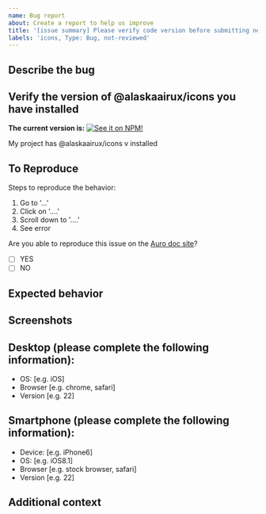 ```yaml
---
name: Bug report
about: Create a report to help us improve
title: '[issue summary] Please verify code version before submitting new issue'
labels: 'icons, Type: Bug, not-reviewed'
---
```


## Describe the bug

<!-- A clear and concise description of what the bug is. -->

## Verify the version of @alaskaairux/icons you have installed

**The current version is:**
[![See it on NPM!](https://img.shields.io/npm/v/@alaskaairux/icons?style=for-the-badge&color=orange)](https://www.npmjs.com/package/@alaskaairux/icons)

My project has @alaskaairux/icons v<!-- insert npm version number here --> installed

## To Reproduce

Steps to reproduce the behavior:

1. Go to '...'
1. Click on '....'
1. Scroll down to '....'
1. See error

Are you able to reproduce this issue on the [Auro doc site](https://auro.alaskaair.com/)?

- [ ] YES
- [ ] NO

## Expected behavior

<!-- A clear and concise description of what you expected to happen. -->

## Screenshots

<!-- If applicable, add screenshots to help explain your problem. -->

## Desktop (please complete the following information):

 - OS: [e.g. iOS]
 - Browser [e.g. chrome, safari]
 - Version [e.g. 22]

## Smartphone (please complete the following information):

 - Device: [e.g. iPhone6]
 - OS: [e.g. iOS8.1]
 - Browser [e.g. stock browser, safari]
 - Version [e.g. 22]

## Additional context

<!-- Add any other context about the problem here. -->

